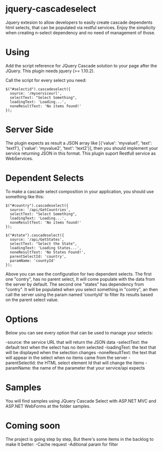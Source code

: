 jquery-cascadeselect
====================

Jquery extesion to allow developers to easily create cascade dependents html selects, that can be populated via restful services.
Enjoy the simplicity when creating n-select dependency and no need of management of those.

Using
====================

Add the script reference for JQuery Cascade solution to your page after the JQuery. This plugin needs jquery (>= 1.10.2).

 <script src="~/Scripts/jquery-cascadeselect-x.x.js"></script>

Call the script for every select you need:

 	$("#selectid").cascadeselect({
      source: '/myserviceurl',
      selectText: "Select Something",
      loadingText: 'Loading...',
      noneResultText: 'No items found!'
    });

Server Side
====================

The plugin expects as result a JSON array like [{'value': 'myvalue1', 'text': 'text1'}, {'value': 'myvalue2', 'text': 'text2'}], then you should implement your service returning JSON in this format. This plugin suport Restfull service as WebServices.

Dependent Selects
====================

To make a cascade select composition in your application, you should use something like this:

	$("#country").cascadeselect({
      source: '/api/GetCountries',
      selectText: "Select Something",
      loadingText: 'Loading...',
      noneResultText: 'No items found!'
    });

    $("#state").cascadeselect({
      source: '/api/GetStates',
      selectText: "Select the State",
      loadingText: 'Loading States...',
      noneResultText: 'No States Found!',
      parentSelectId: 'country',
      paramName: 'countyId'
    });

Above you can see the configuration for two dependent selects. The first one "contry", has no parent select, It will come populate with the data from the server by default. The second one "states" has dependency from "contry". It will be populated when you select something in "contry", an then call the server using the param named 'countyId' to filter Its results based on the parent select value.

Options
====================

Below you can see every option that can be used to manage your selects:

-source: the service URL that will return the JSON data
-selectText: the default text when the select has no item selected
-loadingText: the text that will be displayed when the selection changes
-noneResultText: the text that will appear in the select when no items came from the server
-parentSelectId: the HTML select element Id that will change the items
-paramName: the name of the parameter that your service/api expects

Samples
====================

You will find samples using JQuery Cascade Select with ASP.NET MVC and ASP.NET WebForms at the folder samples.

Coming soon
====================

The project is going step by step, But there's some items in the backlog to make It better:
-Cache request
-Aditional param for filter
